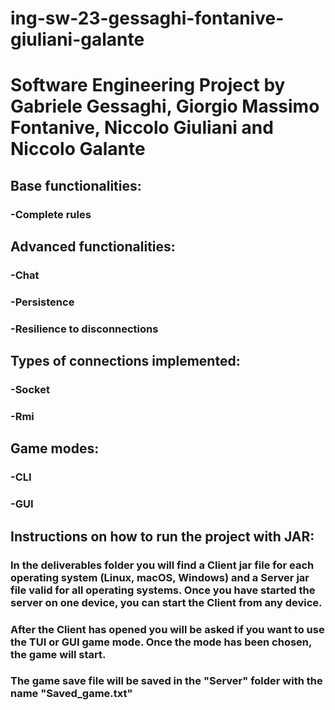 # ing-sw-23-gessaghi-fontanive-giuliani-galante

# Software Engineering Project by Gabriele Gessaghi, Giorgio Massimo Fontanive, Niccolo Giuliani and Niccolo Galante

## Base functionalities:

###  -Complete rules

## Advanced functionalities:

### -Chat

### -Persistence

### -Resilience to disconnections

## Types of connections implemented:

### -Socket 

### -Rmi

## Game modes:

### -CLI

### -GUI

## Instructions on how to run the project with JAR:

### In the deliverables folder you will find a Client jar file for each operating system (Linux, macOS, Windows) and a Server jar file valid for all operating systems. Once you have started the server on one device, you can start the Client from any device. 
### After the Client has opened you will be asked if you want to use the TUI or GUI game mode. Once the mode has been chosen, the game will start.
### The game save file will be saved in the "Server" folder with the name "Saved_game.txt"

